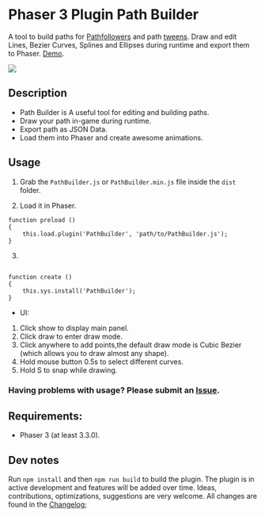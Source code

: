 # Phaser 3 Plugin Path Builder

A tool to build paths for [Pathfollowers](https://labs.phaser.io/index.html?dir=paths/followers/) and path [tweens](https://labs.phaser.io/index.html?dir=paths/). Draw and edit Lines, Bezier Curves, Splines and Ellipses during runtime and export them to Phaser. [Demo](https://samid737.github.io/pathbuilder/). 

![](http://www.html5gamedevs.com/uploads/monthly_2018_03/Y90fuqTin8.gif.2170746140c892ed279d26dfa2afeb84.gif)

## Description

* Path Builder is A useful tool for editing and building paths. 
* Draw your path in-game during runtime.
* Export path as JSON Data.
* Load them into Phaser and create awesome animations.

## Usage

1. Grab the `PathBuilder.js` or `PathBuilder.min.js` file inside the `dist` folder.

2. Load it in Phaser.
```
function preload ()
{
    this.load.plugin('PathBuilder', 'path/to/PathBuilder.js');
}
```
3.
```

function create ()
{
    this.sys.install('PathBuilder');
}
```

* UI:

1. Click show to display main panel.
2. Click draw to enter draw mode. 
3. Click anywhere to add points,the default draw mode is Cubic Bezier (which allows you to draw almost any shape).
4. Hold mouse button 0.5s to select different curves. 
5. Hold S to snap while drawing.

### Having problems with usage? Please submit an [Issue](https://github.com/samid737/phaser3-plugin-pathbuilder/issues/new).

## Requirements:

* Phaser 3 (at least 3.3.0).

## Dev notes

Run `npm install` and then `npm run build` to build the plugin.
The plugin is in active development and features will be added over time. Ideas, contributions, optimizations, suggestions are very welcome. All changes are found in the [Changelog](https://github.com/samid737/phaser3-plugin-pathbuilder/blob/master/CHANGELOG.md);


